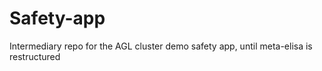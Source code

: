 # Safety-app

Intermediary repo for the AGL cluster demo safety app, until meta-elisa is restructured
